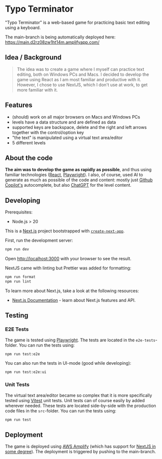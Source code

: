 # Typo Terminator

"Typo Terminator" is a web-based game for practicing basic text editing using a keyboard.

The main-branch is being automatically deployed here: https://main.d2rz08zw1ht14m.amplifyapp.com/

## Idea / Background

> The idea was to create a game where I myself can practice text editing, both on Windows PCs and Macs. I decided to develop the game using React as I am most familiar and productive with it. However, I chose to use NextJS, which I don't use at work, to get more familiar with it.

## Features

- (should) work on all major browsers on Macs and Windows PCs
- levels have a data structure and are defined as data
- supported keys are backspace, delete and the right and left arrows together with the control/option key
- "the text" is manipulated using a virtual text area/editor
- 5 different levels

## About the code

**The aim was to develop the game as rapidly as possible**, and thus using familiar technologies ([React](https://react.dev/), [Playwright](https://playwright.dev/)). I also, of course, used AI to generate as much as possible of the code and content: mostly just [Github Copilot's](https://github.com/features/copilot) autocomplete, but also [ChatGPT](https://chatgpt.com/) for the level content.

## Developing

Prerequisites:
- Node.js > 20

This is a [Next.js](https://nextjs.org) project bootstrapped with [`create-next-app`](https://nextjs.org/docs/app/api-reference/cli/create-next-app).


First, run the development server:

```bash
npm run dev
```

Open [http://localhost:3000](http://localhost:3000) with your browser to see the result.

NextJS came with linting but Prettier was added for formatting:

```bash
npm run format
npm run lint
```

To learn more about Next.js, take a look at the following resources:

- [Next.js Documentation](https://nextjs.org/docs) - learn about Next.js features and API.


## Testing

### E2E Tests

The game is tested using [Playwright](https://playwright.dev/). The tests are located in the `e2e-tests`-folder. You can run the tests using:

```bash
npm run test:e2e
```

You can also run the tests in UI-mode (good while developing):

```bash
npm run test:e2e:ui
```

### Unit Tests

The virtual text area/editor became so complex that it is more specifically tested using [Vitest](https://vitest.dev/) unit tests. Unit tests can of course easily by added wherever needed. These tests are located side-by-side with the production code files in the `src`-folder. You can run the tests using:

```bash
npm run test
```

## Deployment

The game is deployed using [AWS Amplify](https://docs.aws.amazon.com/amplify/latest/userguide/welcome.html) (which has support for [NextJS in some degree](https://docs.aws.amazon.com/amplify/latest/userguide/ssr-amplify-support.html)). The deployment is triggered by pushing to the main-branch.

